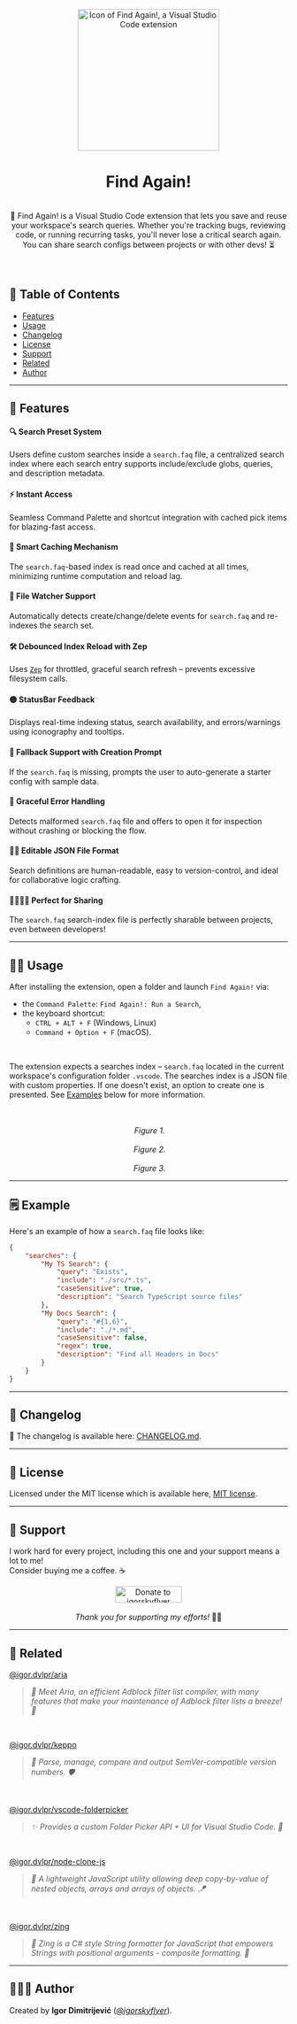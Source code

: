 <div align="center">
  <img src="https://raw.githubusercontent.com/igorskyflyer/vscode-find-again/main/assets/extension.png" alt="Icon of Find Again!, a Visual Studio Code extension" width="256" height="256">
  <h1 align="center">Find Again!</h1>
</div>

<br>

<div align="center">
  🔎 Find Again! is a Visual Studio Code extension that lets you save and reuse your workspace's search queries. Whether you're tracking bugs, reviewing code, or running recurring tasks, you'll never lose a critical search again. You can share search configs between projects or with other devs! ⏳
</div>

<br>
<br>

## 📃 Table of Contents

- [Features](#features)
- [Usage](#usage)
- [Changelog](#changelog)
- [License](#license)
- [Support](#support)
- [Related](#related)
- [Author](#author)

---

## 🤖 Features

#### 🔍 Search Preset System
Users define custom searches inside a `search.faq` file, a centralized search index where each search entry supports include/exclude globs, queries, and description metadata.  


#### ⚡ Instant Access
Seamless Command Palette and shortcut integration with cached pick items for blazing-fast access.  


#### 🧠 Smart Caching Mechanism
The `search.faq`-based index is read once and cached at all times, minimizing runtime computation and reload lag.  


#### 💾 File Watcher Support
Automatically detects create/change/delete events for `search.faq` and re-indexes the search set.  


#### 🛠️ Debounced Index Reload with Zep
Uses [`Zep`](https://www.npmjs.com/package/@igor.dvlpr/zep) for throttled, graceful search refresh – prevents excessive filesystem calls.  


#### 🟡 StatusBar Feedback
Displays real-time indexing status, search availability, and errors/warnings using iconography and tooltips.  


#### 📄 Fallback Support with Creation Prompt
If the `search.faq` is missing, prompts the user to auto-generate a starter config with sample data.  


#### 🚫 Graceful Error Handling
Detects malformed `search.faq` file and offers to open it for inspection without crashing or blocking the flow.  


#### ✍🏻 Editable JSON File Format
Search definitions are human-readable, easy to version-control, and ideal for collaborative logic crafting.  


#### 🫱🏼‍🫲🏼 Perfect for Sharing
The `search.faq` search-index file is perfectly sharable between projects, even between developers!

---

## 🕵🏼 Usage

After installing the extension, open a folder and launch `Find Again!` via:
- the `Command Palette`: `Find Again!: Run a Search`,
- the keyboard shortcut:
  - `CTRL + ALT + F` (Windows, Linux)
  - `Command + Option + F` (macOS).

<br>

The extension expects a searches index – `search.faq` located in the current workspace's configuration folder `.vscode`. The searches index is a JSON file with custom properties. If one doesn't exist, an option to create one is presented. See [Examples](#️example) below for more information.

<br>
<br>

<div align="center">
  <img src="https://raw.githubusercontent.com/igorskyflyer/vscode-find-again/main/assets/promo/find-again-demo-regular-search.png" alt="">
  <em>Figure 1.</em>
</div>

<br>

<div align="center">
  <img src="https://raw.githubusercontent.com/igorskyflyer/vscode-find-again/main/assets/promo/find-again-demo-regex-search.png" alt="">
  <em>Figure 2.</em>
</div>

<br>

<div align="center">
  <img src="https://raw.githubusercontent.com/igorskyflyer/vscode-find-again/main/assets/promo/find-again-demo-command-palette.png" alt="">
  <em>Figure 3.</em>
</div>

---

## 🗒️ Example

Here's an example of how a `search.faq` file looks like:

```json
{
    "searches": {
        "My TS Search": {
            "query": "Exists",
            "include": "./src/*.ts",
            "caseSensitive": true,
            "description": "Search TypeScript source files"
        },
        "My Docs Search": {
            "query": "#{1,6}",
            "include": "./*.md",
            "caseSensitive": false,
            "regex": true,
            "description": "Find all Headers in Docs"
        }
    }
}
```

---

## 📝 Changelog

📑 The changelog is available here: [CHANGELOG.md](https://github.com/igorskyflyer/vscode-find-again/blob/main/CHANGELOG.md).

---

## 🪪 License

Licensed under the MIT license which is available here, [MIT license](https://github.com/igorskyflyer/vscode-find-again/blob/main/LICENSE.txt).

---

## 💖 Support

I work hard for every project, including this one and your support means a lot to me!  
Consider buying me a coffee. ☕
<br>
<div align="center">
  <a href="https://ko-fi.com/igorskyflyer" target="_blank"><img src="https://raw.githubusercontent.com/igorskyflyer/igorskyflyer/main/assets/ko-fi.png" alt="Donate to igorskyflyer" width="120" height="30"></a>
  <br>
  <br>
  <em>Thank you for supporting my efforts!</em> 🙏😊
</div>

---

## 🧬 Related

[@igor.dvlpr/aria](https://www.npmjs.com/package/@igor.dvlpr/aria)

> _🧬 Meet Aria, an efficient Adblock filter list compiler, with many features that make your maintenance of Adblock filter lists a breeze! 🦖_

<br>

[@igor.dvlpr/keppo](https://www.npmjs.com/package/@igor.dvlpr/keppo)

> _🎡 Parse, manage, compare and output SemVer-compatible version numbers. 🛡_

<br>

[@igor.dvlpr/vscode-folderpicker](https://www.npmjs.com/package/@igor.dvlpr/vscode-folderpicker)

> _✨ Provides a custom Folder Picker API + UI for Visual Studio Code. 🎨_

<br>

[@igor.dvlpr/node-clone-js](https://www.npmjs.com/package/@igor.dvlpr/node-clone-js)

> _🧬 A lightweight JavaScript utility allowing deep copy-by-value of nested objects, arrays and arrays of objects. 🪁_

<br>

[@igor.dvlpr/zing](https://www.npmjs.com/package/@igor.dvlpr/zing)

> _🐌 Zing is a C# style String formatter for JavaScript that empowers Strings with positional arguments - composite formatting. 🚀_

---

## 👨🏻‍💻 Author
Created by **Igor Dimitrijević** ([*@igorskyflyer*](https://github.com/igorskyflyer/)).
